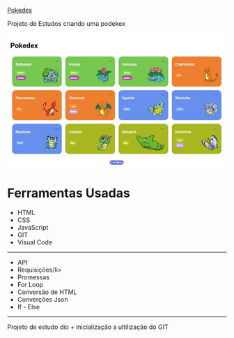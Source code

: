 
[Pokedex](https://hiltonesjr.github.io/mundo-invertido-dio-aula/) <br>


Projeto de Estudos criando uma podekex

<img src="assets/img/pokedex 2023.JPG" align="center">

<h1> Ferramentas Usadas </h1>
<ul>

<li>HTML</li>
<li>CSS</li>
<li>JavaScript</li>
<li>GIT</li>
<li>Visual Code</li>
</ul>
<HR>
<ul>

<li>API</li>
<li>Requisições/li>
<li>Promessas</li>
<li>For Loop</li>
<li>Conversão de HTML</li>
<li>Converções Json</li>
<li>If - Else</li>
</ul>
<HR>


Projeto de estudo dio + inicialização a ultilização do GIT
